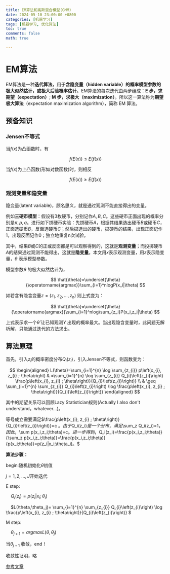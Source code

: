 ```yaml
---
title: EM算法和高斯混合模型(GMM)
date: 2024-05-10 23:00:00 +0800
categories: [机器学习]
tags: [机器学习, 优化算法]
toc: true 
comments: false
math: true

---
```


# EM算法

EM算法是一种**迭代算法**，用于**含隐变量（hidden variable）的概率模型参数的极大似然估计，或极大后验概率估计**。EM算法的每次迭代由两步组成：**E 步，求期望（expectation）**; **M 步，求极大（maximization）**。所以这一算法称为**期望极大算法**（expectation maximization algorithm），简称 EM 算法。

## 预备知识

### Jensen不等式

当$f(x)$为凸函数时，有

$$
f(E(x))≤E(f(x))
$$

当$f(x)$为上凸函数(形如对数函数)时，则相反

$$
f(E(x))≥E(f(x))
$$

### 观测变量和隐变量

隐变量(latent variable)，顾名思义，就是通过观测不能直接得出的变量。

例如**三硬币模型**：假设有3枚硬币，分别记作$A,B,C$。这些硬币正面出现的概率分别是$\pi,p,q$。进行如下掷硬币实验：先掷硬币$A$，根据其结果选出硬币$B$或硬币$C$，正面选硬币$B$，反面选硬币$C$；然后掷选出的硬币，掷硬币的结果，出现正面记作1，出现反面记作0；独立地重复n次试验。

其中，结果$B$或$C$的正或反面都是可以观察得到的，这就是**观测变量**；而投掷硬币$A$的结果通过观测不能得出，这就是**隐变量**。本文用$x$表示观测变量，用$z$表示隐变量，$\theta$ 表示模型参数。

模型参数$\theta$ 的极大似然估计为，

$$
\hat{\theta}=\underset{\theta}{\operatorname{argmax}}\sum_{i=1}^nlogP(x_i|\theta) 
$$

如若含有隐含变量$z=(z_1,z_2,...,z_n)$ 则上式变为：

$$
\hat{\theta}=\underset{\theta}{\operatorname{argmax}}\sum_{i=1}^nlog\sum_{z_i}P(x_i,z_i|\theta) 
$$



上式表示求一个$\hat{\theta}$ 让已知观测$Y$ 出现的概率最大。当出现隐含变量时，此问题无解析解，只能通过迭代的方法求出。

## 算法原理

首先，引入$z_i$的概率密度分布$Q_i(z_i)$，引入Jensen不等式，则函数变为：

$$
\begin{aligned}
L(\theta)=\sum_{i=1}^{n} \log \sum_{z_{i}} p\left(x_{i}, z_{i} ; \theta\right) & =\sum_{i=1}^{n} \log \sum_{z_{i}} Q_{i}\left(z_{i}\right) \frac{p\left(x_{i}, z_{i} ; \theta\right)}{Q_{i}\left(z_{i}\right)} \\
& \geq \sum_{i=1}^{n} \sum_{z_{i}} Q_{i}\left(z_{i}\right) \log \frac{p\left(x_{i}, z_{i} ; \theta\right)}{Q_{i}\left(z_{i}\right)}
\end{aligned}
$$

其中的期望关系可以回顾Lazy Statistician规则(Actually I also don't understand，whatever...)。

等号成立需要满足$\frac{p\left(x_{i}, z_{i} ; \theta\right)}{Q_{i}\left(z_{i}\right)}=c $。由于$Q_i(z_i)$是一个分布，满足$\sum_z Q_i(z_i)=1$，因此，$\sum p(x_i,z_i;\theta)=c$。进一步得到，$Q_i(z_i)=\frac{p(x_i,z_i;\theta)}{\sum_z p(x_i,z_i;\theta)}=\frac{p(x_i,z_i;\theta)}{p(x_i;\theta)}=p(z_i|x_i;\theta_i)。$

**算法步骤：**

begin:随机初始化$\theta$初值

$j=1,2,...,J$开始迭代

E step:

    $Q_i(z_i)=p(z_i|x_i;\theta_i)$

    $L(\theta,\theta_j)= \sum_{i=1}^{n} \sum_{z_{i}} Q_{i}\left(z_{i}\right) \log \frac{p\left(x_{i}, z_{i} ; \theta\right)}{Q_{i}\left(z_{i}\right)}
$

M step:

    $\theta_{j+1}=argmaxL(\theta,\theta_{j})$

当$\theta_{j+1}$ 收敛，end！

收敛性证明，略

[参考文章](https://eipi10.cn/algorithm/2020/07/24/em_1/)





















    
